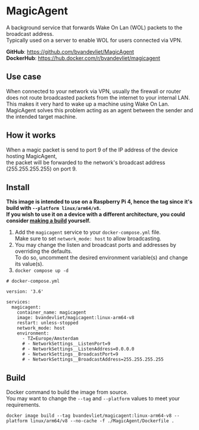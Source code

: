 # MagicAgent

A background service that forwards Wake On Lan (WOL) packets to the broadcast address.  
Typically used on a server to enable WOL for users connected via VPN.  

**GitHub**: https://github.com/bvandevliet/MagicAgent  
**DockerHub**: https://hub.docker.com/r/bvandevliet/magicagent  

## Use case

When connected to your network via VPN, usually the firewall or router does not route broadcasted packets from the internet to your internal LAN.  
This makes it very hard to wake up a machine using Wake On Lan.  
MagicAgent solves this problem acting as an agent between the sender and the intended target machine.  

## How it works

When a magic packet is send to port 9 of the IP address of the device hosting MagicAgent,  
the packet will be forwarded to the network's broadcast address (255.255.255.255) on port 9.  

## Install

**This image is intended to use on a Raspberry Pi 4, hence the tag since it's build with `--platform linux/arm64/v8`.**  
**If you wish to use it on a device with a different architecture, you could consider [making a build](#build) yourself.**  

1. Add the `magicagent` service to your `docker-compose.yml` file.  
Make sure to set `network_mode: host` to allow broadcasting.  
1. You may change the listen and broadcast ports and addresses by overriding the defaults.  
To do so, uncomment the desired environment variable(s) and change its value(s).  
1. `docker compose up -d`  

```
# docker-compose.yml

version: '3.6'

services:
  magicagent:
    container_name: magicagent
    image: bvandevliet/magicagent:linux-arm64-v8
    restart: unless-stopped
    network_mode: host
    environment:
      - TZ=Europe/Amsterdam
      # - NetworkSettings__ListenPort=9
      # - NetworkSettings__ListenAddress=0.0.0.0
      # - NetworkSettings__BroadcastPort=9
      # - NetworkSettings__BroadcastAddress=255.255.255.255
```

## Build

Docker command to build the image from source.  
You may want to change the `--tag` and `--platform` values to meet your requirements.

```
docker image build --tag bvandevliet/magicagent:linux-arm64-v8 --platform linux/arm64/v8 --no-cache -f ./MagicAgent/Dockerfile .
```